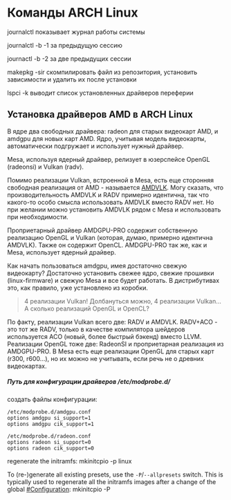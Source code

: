 # Команды ARCH Linux

journalctl   показывает журнал работы системы

journalctl -b -1   за предыдущую сессию 

journactl -b -2  за две предыдущих сессии

makepkg -sir  скомпилировать файл из репозитория, установить зависимости и удалить их после установки

lspci -k  выводит список установленных драйверов переферии

## Установка драйверов AMD в ARCH Linux

В ядре два свободных драйвера: radeon для старых видеокарт AMD, и  amdgpu для новых карт AMD. Ядро, учитывая модель видеокарты,  автоматически подгружает и использует нужный драйвер.

Mesa, используя ядерный драйвер, релизует в юзерспейсе OpenGL (radeonsi) и Vulkan (radv).

Помимо реализации Vulkan, встроенной в Mesa, есть еще сторонняя свободная реализация от AMD - называется [AMDVLK](https://github.com/GPUOpen-Drivers/AMDVLK). Могу сказать, что производительность AMDVLK и RADV примерно идентична,  так что какого-то особо смысла использовать AMDVLK вместо RADV нет. Но  при желании можно установить AMDVLK рядом с Mesa и использовать при  необходимости.

Проприетарный драйвер AMDGPU-PRO содержит собственную реализацию  OpenGL и Vulkan (которая, думаю, примерно идентична AMDVLK). Также он  содержит OpenCL. AMDGPU-PRO так же, как и Mesa, использует ядерный  драйвер.

Как начать пользоваться amdgpu, имея достаточно свежую видеокарту?  Достаточно установить свежее ядро, свежие прошивки (linux-firmware) и  свежую Mesa и все будет работать. В дистрибутивах это, как правило, уже  установлено из коробки.

> 4 реализации Vulkan! Долбануться можно, 4 реализации Vulkan… А сколько реализаций OpenGL и OpenCL?

По факту, реализации Vulkan всего две: RADV и AMDVLK. RADV+ACO - это  тот же RADV, только в качестве компилятора шейдеров используется ACO  (новый, более быстрый бэкенд) вместо LLVM. Реализации OpenGL тоже две:  RadeonSI и проприетарная реализация из AMDGPU-PRO. В Mesa есть еще  реализации OpenGL для старых карт (r300, r600…), но их можно не  учитывать, если речь не о древних видеокартах.

##### Путь для конфигурации драйверов /etc/modprobe.d/

создать файлы конфигурации: 

```
/etc/modprobe.d/amdgpu.conf
options amdgpu si_support=1
options amdgpu cik_support=1
```

```
/etc/modprobe.d/radeon.conf
options radeon si_support=0
options radeon cik_support=0
```

regenerate the initramfs: mkinitcpio -p linux

To (re-)generate all existing presets, use the `-P`/`--allpresets` switch. This is typically used to regenerate all the initramfs images after a change of the global [#Configuration](https://wiki.archlinux.org/title/Mkinitcpio#Configuration): mkinitcpio -P